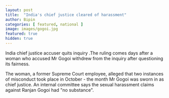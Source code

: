 ```yaml
---
layout: post
title:  "India's chief justice cleared of harassment"
author: Bipin
categories: [ featured, national ]
image: images/gogoi.jpg
featured: true
hidden: true
---
```

India chief justice accuser quits inquiry .The ruling comes days after a woman who accused Mr Gogoi withdrew from the inquiry after questioning its fairness.

The woman, a former Supreme Court employee, alleged that two instances of misconduct took place in October - the month Mr Gogoi was sworn in as chief justice.  An internal committee says the sexual harassment claims against Ranjan Gogoi had "no substance".

 


